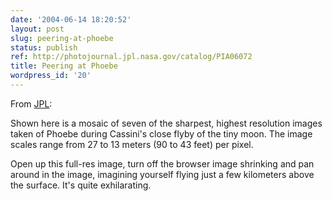 ```yaml
---
date: '2004-06-14 18:20:52'
layout: post
slug: peering-at-phoebe
status: publish
ref: http://photojournal.jpl.nasa.gov/catalog/PIA06072
title: Peering at Phoebe
wordpress_id: '20'
---
```


From
[JPL](http://photojournal.jpl.nasa.gov/catalog/PIA06072):


>
Shown here is a mosaic of seven of the sharpest, highest resolution images taken of Phoebe during Cassini's close flyby of the tiny moon. The image scales range from 27 to 13 meters (90 to 43 feet) per pixel.


[](http://photojournal.jpl.nasa.gov/jpeg/PIA06072.jpg)
Open up this full-res image, turn off the browser image shrinking and pan around in the image, imagining yourself flying just a few kilometers above the surface.  It's quite exhilarating.

